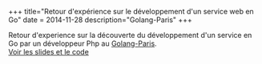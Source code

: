 +++
title="Retour d'expérience sur le développement d'un service web en Go"
date = 2014-11-28
description="Golang-Paris"
+++

Retour d'experience sur la découverte du développement d'un service en Go par un développeur Php au [Golang-Paris](https://www.meetup.com/fr-FR/Golang-Paris/events/218803025/).    
[Voir les slides et le code](https://github.com/alexisjanvier/golang-paris)